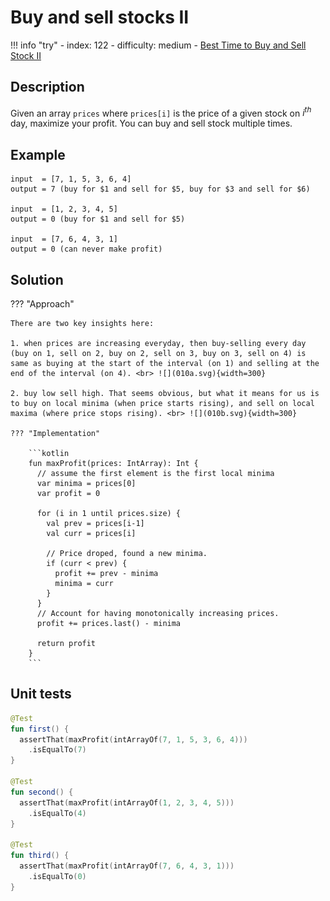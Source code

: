 # Buy and sell stocks II

!!! info "try"
    - index: 122
    - difficulty: medium
    - [Best Time to Buy and Sell Stock II](https://leetcode.com/problems/best-time-to-buy-and-sell-stock-ii/description)

## Description

Given an array `prices` where `prices[i]` is the price of a given stock on $i^{th}$ day, maximize your profit. You can buy and sell stock multiple times.

## Example

```
input  = [7, 1, 5, 3, 6, 4]
output = 7 (buy for $1 and sell for $5, buy for $3 and sell for $6)

input  = [1, 2, 3, 4, 5]
output = 0 (buy for $1 and sell for $5)

input  = [7, 6, 4, 3, 1]
output = 0 (can never make profit)
```

## Solution

??? "Approach"

    There are two key insights here:

    1. when prices are increasing everyday, then buy-selling every day (buy on 1, sell on 2, buy on 2, sell on 3, buy on 3, sell on 4) is same as buying at the start of the interval (on 1) and selling at the end of the interval (on 4). <br> ![](010a.svg){width=300}

    2. buy low sell high. That seems obvious, but what it means for us is to buy on local minima (when price starts rising), and sell on local maxima (where price stops rising). <br> ![](010b.svg){width=300}

    ??? "Implementation"

        ```kotlin
        fun maxProfit(prices: IntArray): Int {
          // assume the first element is the first local minima
          var minima = prices[0]
          var profit = 0

          for (i in 1 until prices.size) {
            val prev = prices[i-1]
            val curr = prices[i]

            // Price droped, found a new minima.
            if (curr < prev) {
              profit += prev - minima
              minima = curr
            }
          }
          // Account for having monotonically increasing prices.
          profit += prices.last() - minima

          return profit
        }
        ```

## Unit tests

```kotlin
@Test
fun first() {
  assertThat(maxProfit(intArrayOf(7, 1, 5, 3, 6, 4)))
    .isEqualTo(7)
}

@Test
fun second() {
  assertThat(maxProfit(intArrayOf(1, 2, 3, 4, 5)))
    .isEqualTo(4)
}

@Test
fun third() {
  assertThat(maxProfit(intArrayOf(7, 6, 4, 3, 1)))
    .isEqualTo(0)
}
```



